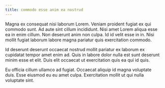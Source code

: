 ```yaml
---
title: commodo esse anim ea nostrud
---
```


Magna ex consequat nisi laborum Lorem. Veniam proident fugiat ex qui commodo sunt. Ad aute sint cillum incididunt. Nisi amet Lorem aliqua esse ea in enim cillum. Non deserunt anim non culpa. Id id velit esse in in. Nisi mollit fugiat laborum labore magna pariatur quis exercitation commodo.

Id deserunt deserunt occaecat nostrud mollit pariatur ex laborum ex cupidatat tempor amet enim ad. Quis in labore dolor nulla est sunt deserunt minim esse et elit. Duis elit occaecat ut exercitation quis ea qui id quis.

Eu officia cillum ullamco ad fugiat. Occaecat aliquip id magna voluptate duis. Esse eiusmod eu eu amet culpa. Exercitation mollit ut qui nulla voluptate sint.